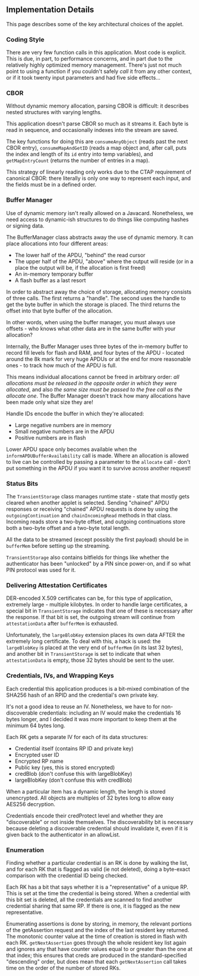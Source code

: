 ## Implementation Details

This page describes some of the key architectural choices of the applet.

### Coding Style

There are very few function calls in this application. Most code is explicit. This is due, in part, to
performance concerns, and in part due to the relatively highly optimized memory management. There's just
not much point to using a function if you couldn't safely _call_ it from any other context, or if it
took twenty input parameters and had five side effects...

### CBOR

Without dynamic memory allocation, parsing CBOR is difficult: it describes nested structures with varying
lengths.

This application doesn't parse CBOR so much as it streams it. Each byte is read in sequence, and occasionally
indexes into the stream are saved.

The key functions for doing this are `consumeAnyObject` (reads past the next CBOR entry), `consumeMapAndGetID`
(reads a map object and, after call, puts the index and length of its `id` entry into temp variables), and
`getMapEntryCount` (returns the number of entries in a map).

This strategy of linearly reading only works due to the CTAP requirement of canonical CBOR: there literally
is only one way to represent each input, and the fields must be in a defined order.

### Buffer Manager

Use of dynamic memory isn't really allowed on a Javacard. Nonetheless, we need access to dynamic-ish
structures to do things like computing hashes or signing data.

The BufferManager class abstracts away the use of dynamic memory. It can place allocations into four
different areas:

- The lower half of the APDU, "behind" the read cursor
- The upper half of the APDU, "above" where the output will reside (or in a place the output will be, 
  if the allocation is first freed)
- An in-memory temporary buffer
- A flash buffer as a last resort

In order to abstract away the choice of storage, allocating memory consists of three calls. The first
returns a "handle". The second uses the handle to get the byte buffer in which the storage is placed.
The third returns the offset into that byte buffer of the allocation.

In other words, when using the buffer manager, you must always use offsets - who knows what other data
are in the same buffer with your allocation?

Internally, the Buffer Manager uses three bytes of the in-memory buffer to record fill levels for
flash and RAM, and four bytes of the APDU - located around the 8k mark for very huge APDUs or at
the end for more reasonable ones - to track how much of the APDU is full.

This means individual allocations cannot be freed in arbitrary order: *all allocations must be released
in the opposite order in which they were allocated*, and also *the same size must be passed to the
free call as the allocate one*. The Buffer Manager doesn't track how many allocations have been made
only what size they are!

Handle IDs encode the buffer in which they're allocated:

- Large negative numbers are in memory
- Small negative numbers are in the APDU
- Positive numbers are in flash

Lower APDU space only becomes available when the `informAPDUBufferAvailability` call is made. Where an
allocation is allowed to live can be controlled by passing a parameter to the `allocate` call - don't
put something in the APDU if you want it to survive across another request!

### Status Bits

The `TransientStorage` class manages runtime state - state that mostly gets cleared when another applet
is selected. Sending "chained" APDU responses or receiving "chained" APDU requests is done by using the
`outgoingContinuation` and `chainIncomingRead` methods in that class. Incoming reads store a two-byte
offset, and outgoing continuations store both a two-byte offset and a two-byte total length.

All the data to be streamed (except possibly the first payload) should be in `bufferMem` before
setting up the streaming.

`TransientStorage` also contains bitfields for things like whether the authenticator has been "unlocked"
by a PIN since power-on, and if so what PIN protocol was used for it.

### Delivering Attestation Certificates

DER-encoded X.509 certificates can be, for this type of application, extremely large - multiple kilobytes.
In order to handle large certificates, a special bit in `TransientStorage` indicates that one of these is
necessary after the response. If that bit is set, the outgoing stream will continue from `attestationData`
after `bufferMem` is exhausted.

Unfortunately, the `largeBlobKey` extension places its own data AFTER the extremely long certificate. To
deal with this, a hack is used: the `largeBlobKey` is placed at the very end of `bufferMem` (in its last
32 bytes), and another bit in `TransientStorage` is set to indicate that when `attestationData` is empty,
those 32 bytes should be sent to the user.

### Credentials, IVs, and Wrapping Keys

Each credential this application produces is a bit-mixed combination of the SHA256 hash of an RPID and the
credential's own private key.

It's not a good idea to reuse an IV. Nonetheless, we have to for non-discoverable credentials: including an
IV would make the credentials 16 bytes longer, and I decided it was more important to keep them at the
minimum 64 bytes long.

Each RK gets a separate IV for each of its data structures:

- Credential itself (contains RP ID and private key)
- Encrypted user ID
- Encrypted RP name
- Public key (yes, this is stored encrypted)
- credBlob (don't confuse this with largeBlobKey)
- largeBlobKey (don't confuse this with credBlob)

When a particular item has a dynamic length, the length is stored unencrypted. All objects are multiples of 32
bytes long to allow easy AES256 decryption.

Credentials encode their credProtect level and whether they are "discoverable" or not inside themselves.
The discoverability bit is necessary because deleting a discoverable credential should invalidate it,
even if it is given back to the authenticator in an allowList.

### Enumeration

Finding whether a particular credential is an RK is done by walking the list, and for each RK that is flagged
as valid (ie not deleted), doing a byte-exact comparison with the credential ID being checked.

Each RK has a bit that says whether it is a "representative" of a unique RP. This is set at the time the
credential is being stored. When a credential with this bit set is deleted, all the credentials are scanned
to find another credential sharing that same RP. If there is one, it is flagged as the new representative.

Enumerating assertions is done by storing, in memory, the relevant portions of the getAssertion request and
the index of the last resident key returned. The monotonic counter value at the time of creation is stored
in flash with each RK. `getNextAssertion` goes through the whole resident key list again and ignores any
that have counter values equal to or greater than the one at that index; this ensures that creds are produced
in the standard-specified "descending" order, but does mean that each `getNextAssertion` call takes time on
the order of the number of stored RKs.
